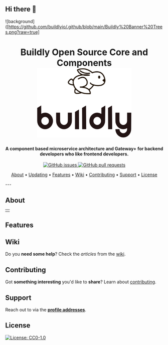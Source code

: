 ## Hi there 👋
![background]([https://github.com/buildlyio/.github/blob/main/Buildly%20Banner%20Trees.png?raw=true]
<h1 align="center">
  Buildly Open Source Core and Components
  <br>
  <a href="https://github.com/buidlyio"><img src="https://github.com/buildlyio/.github/blob/main/buildly-logo.png?raw=true" alt="Buildly Logo"></a>
</h1>

<h4 align="center">A component based microservice architecture and Gateway+ for backend developers who like frontend developers.</h4>

<p align="center">
    <a href="https://github.com/buildlyio/buildly-core/issues">
    <img src="https://img.shields.io/github/issues-raw/buildlyio/buildly-core.svg?style=flat-square&logo=github&logoColor=white"
         alt="GitHub issues">
    <a href="https://github.com/buildlyio/buildly-core/pulls">
    <img src="https://img.shields.io/github/issues-pr-raw/buildlyio/buildly-core.svg?style=flat-square&logo=github&logoColor=white"
         alt="GitHub pull requests">
</p>
      
<p align="center">
  <a href="#about">About</a> •
  <a href="#updating">Updating</a> •
  <a href="#features">Features</a> •
  <a href="#wiki">Wiki</a> •
  <a href="#contributing">Contributing</a> •
  <a href="#support">Support</a> •
  <a href="#license">License</a>
</p>
---

## About

<table>
<tr>
<td>
  

</td>
</tr>
</table>

## Features




## Wiki

Do you **need some help**? Check the _articles_ from the [wiki](https://github.com/buildlyio/buildly-core/wiki/).

## Contributing

Got **something interesting** you'd like to **share**? Learn about [contributing](https://github.com/buildlyio/docs/CONTRIBUTING.md).

## Support

Reach out to via the **[profile addresses](https://github.com/buildlyio)**.

## License

[![License: CC0-1.0](https://img.shields.io/badge/License-CC0%201.0-lightgrey.svg)](https://tldrlegal.com/license/creative-commons-cc0-1.0-universal)

